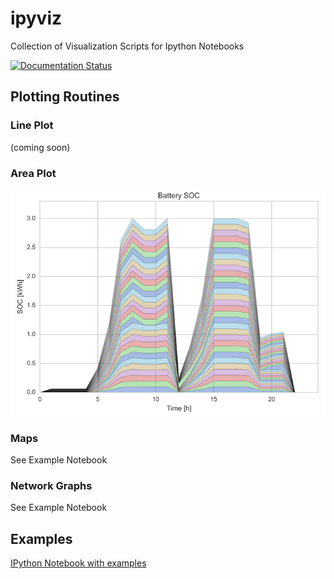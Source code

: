 # ipyviz
Collection of Visualization Scripts for Ipython Notebooks

[![Documentation Status](https://readthedocs.org/projects/ipyviz/badge/?version=latest)](http://ipyviz.readthedocs.io/en/latest/?badge=latest)


## Plotting Routines

### Line Plot
(coming soon)

### Area Plot
![](examples/area_plot.png)

### Maps
See Example Notebook

### Network Graphs
See Example Notebook

## Examples

[IPython Notebook with examples](http://nbviewer.jupyter.org/github/martinzellner/ipyviz/blob/master/examples/ipyviz%20Examples.ipynb#)
